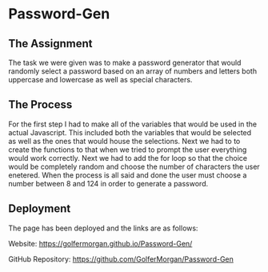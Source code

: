 # Password-Gen

## The Assignment
The task we were given was to make a password generator that would randomly select a password based on an array of numbers and letters both uppercase and lowercase as well as special characters.

## The Process
For the first step I had to make all of the variables that would be used in the actual Javascript. This included both the variables that would be selected as well as the ones that would house the selections. Next we had to to create the functions to that when we tried to prompt the user everything would work correctly. Next we had to add the for loop so that the choice would be completely random and choose the number of characters the user enetered. When the process is all said and done the user must choose a number between 8 and 124 in order to generate a password.

## Deployment
The page has been deployed and the links are as follows:

Website:
https://golfermorgan.github.io/Password-Gen/

GitHub Repository:
https://github.com/GolferMorgan/Password-Gen

